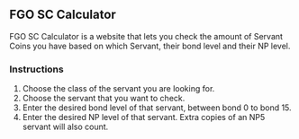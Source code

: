 ## FGO SC Calculator

FGO SC Calculator is a website that lets you check the amount of Servant Coins you have based on which Servant, their bond level and their NP level.

### Instructions

1. Choose the class of the servant you are looking for.
2. Choose the servant that you want to check.
3. Enter the desired bond level of that servant, between bond 0 to bond 15.
4. Enter the desired NP level of that servant. Extra copies of an NP5 servant will also count.
